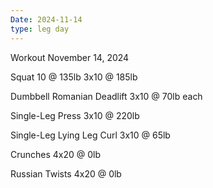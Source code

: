 ```yaml
---
Date: 2024-11-14
type: leg day
---
```

Workout November 14, 2024

Squat
10 @ 135lb
3x10 @ 185lb

Dumbbell Romanian Deadlift
3x10 @ 70lb each

Single-Leg Press
3x10 @ 220lb

Single-Leg Lying Leg Curl
3x10 @ 65lb



Crunches
4x20 @ 0lb

Russian Twists
4x20 @ 0lb